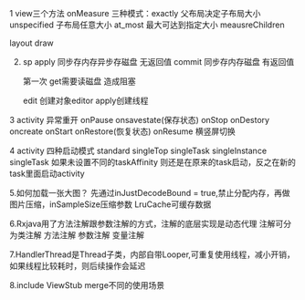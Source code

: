 1 view三个方法
  onMeasure
  三种模式：exactly 父布局决定子布局大小
          unspecified 子布局任意大小
          at_most 最大可达到指定大小
  meausreChildren
  
  layout draw
  
  2. sp apply 同步存内存异步存磁盘 无返回值
        commit 同步存内存磁盘  有返回值
        
        第一次 get需要读磁盘 造成阻塞
        
        edit 创建对象editor  apply创建线程
       
  3 activity 异常重开 onPause onsavestate(保存状态) onStop onDestory oncreate onStart onRestore(恢复状态) onResume
    横竖屏切换
    
  4 activity 四种启动模式 standard singleTop singleTask singleInstance
    singleTask 如果未设置不同的taskAffinity 则还是在原来的task启动，反之在新的task里面启动activity
    
  5.如何加载一张大图？ 先通过inJustDecodeBound = true,禁止分配内存，再做图片压缩，inSampleSize压缩参数
    LruCache可缓存数据

  6.Rxjava用了方法注解跟参数注解的方式，注解的底层实现是动态代理
    注解可分为类注解 方法注解 参数注解 变量注解
  
  7.HandlerThread是Thread子类，内部自带Looper,可重复使用线程，减小开销，如果线程比较耗时，则后续操作会延迟
  
  8.include  ViewStub merge不同的使用场景
